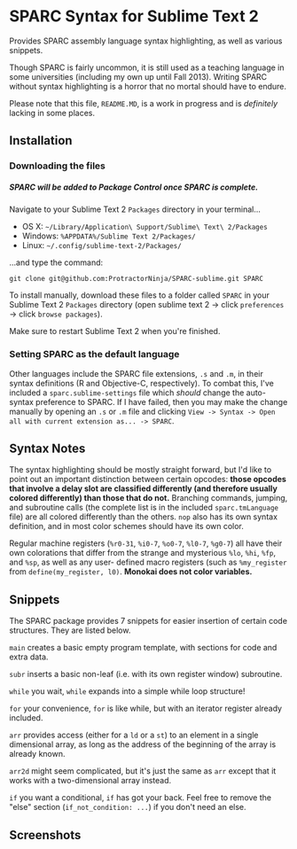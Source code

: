 # SPARC Syntax for Sublime Text 2

Provides SPARC assembly language syntax highlighting, as well as various
snippets.

Though SPARC is fairly uncommon, it is still used as a teaching language
in some universities (including my own up until Fall 2013). Writing
SPARC without syntax highlighting is a horror that no mortal should have
to endure.

Please note that this file, `README.MD`, is a work in progress and is
*definitely* lacking in some places.

## Installation
### Downloading the files
##### SPARC will be added to Package Control once SPARC is complete.

Navigate to your Sublime Text 2 `Packages` directory in your terminal...

- OS X: `~/Library/Application\ Support/Sublime\ Text\ 2/Packages`
- Windows: `%APPDATA%/Sublime Text 2/Packages/`
- Linux: `~/.config/sublime-text-2/Packages/`

...and type the command:

	git clone git@github.com:ProtractorNinja/SPARC-sublime.git SPARC

To install manually, download these files to a folder called `SPARC` in
your Sublime Text 2 `Packages` directory (open sublime text 2 -> click
`preferences` -> click `browse packages`).

Make sure to restart Sublime Text 2 when you're finished.

### Setting SPARC as the default language

Other languages include the SPARC file extensions, `.s` and `.m`, in
their syntax definitions (R and Objective-C, respectively). To combat
this, I've included a `sparc.sublime-settings` file which *should*
change the auto-syntax preference to SPARC. If I have failed, then you
may make the change manually by opening an `.s` or `.m` file and
clicking  `View -> Syntax -> Open all with current extension as... ->
SPARC`.

## Syntax Notes 

The syntax highlighting should be mostly straight forward, but I'd like
to point out an important distinction between certain opcodes: **those
opcodes that involve a delay slot are classified differently (and
therefore usually colored differently) than those that do not.**
Branching commands, jumping, and subroutine calls (the complete list is
in the included `sparc.tmLanguage` file) are all colored differently
than the others. `nop` also has its own syntax definition, and in most
color schemes should have its own color.

Regular machine registers (`%r0-31`, `%i0-7`, `%o0-7`, `%l0-7`, `%g0-7`)
all have their own colorations that differ from the strange and
mysterious `%lo`, `%hi`, `%fp`, and `%sp`, as well as any user- defined
macro registers (such as `%my_register` from `define(my_register, l0)`.
**Monokai does not color variables.**

## Snippets

The SPARC package provides 7 snippets for easier insertion of certain
code structures. They are listed below.

`main` creates a basic empty program template, with sections for code and
extra data.

`subr` inserts a basic non-leaf (i.e. with its own register window)
subroutine.

`while` you wait, `while` expands into a simple while loop structure!

`for` your convenience, `for` is like while, but with an iterator
register already included.

`arr` provides access (either for a `ld` or a `st`) to an
element in a single dimensional array, as long as the address of the
beginning of the array is already known.

`arr2d` might seem complicated, but it's just the same as `arr` except
that it works with a two-dimensional array instead.

`if` you want a conditional, `if` has got your back. Feel free to remove the "else" section (`if_not_condition: ...`) if you don't need an else.


## Screenshots